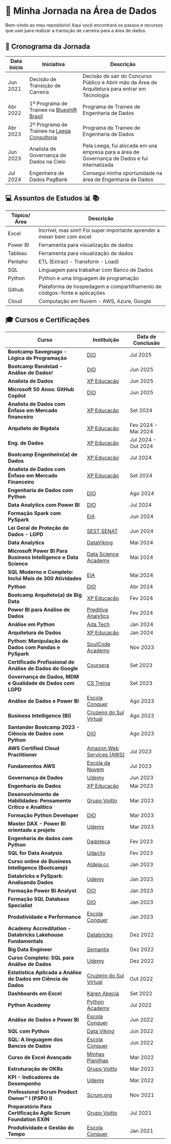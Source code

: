 # 🚀 Minha Jornada na Área de Dados

Bem-vindo ao meu repositório! Aqui você encontrará os passos e recursos que usei para realizar a transição de carreira para a área de dados.



## 📅 Cronograma da Jornada

| **Data Início** | **Iniciativa**                          | **Descrição**                                                                                         |
|-------------|-------------------------------------|--------------------------------------------------------------------------------------------------------------|
| Jun 2021    | Decisão de Transição de Carreira    | Decisão de sair do Concurso Público e Abrir mão da Área de Arquitetura para entrar em Técnologia             |
| Abr 2022    | 1º Programa de Trainee na [Blueshift Brasil](https://www.linkedin.com/company/blueshift-brasil/)| Programa de Trainee de Engenharia de Dados       |
| Abr 2023    | 2º Programa de Trainee na [Leega Consultoria](https://www.linkedin.com/company/leegaconsultoria/)| Programa de Trainee de Engenharia de Dados      |
| Jun 2023    | Analista de Governança de Dados na Cielo | Pela Leega, fui alocada em una empresa para a área de Governança de Dados e fui internalizada           |
| Jul 2024    | Engenheira de Dados PagBank | Consegui minha oportunidade na área de Engenharia de Dados                                                                   |

## 💻 Assuntos de Estudos 📊 📚

| **Tópico/Área**            | **Descrição**                                         |
|------------------------|-----------------------------------------------------------|
|Excel    | Incrível, mas sim!! Foi super importante aprender a mexer bem com excel  |
|Power BI | Ferramenta para visualização de dados                                    |
|Tableau  | Ferramenta para visualização de dados                                    |
|Pentaho  | ETL (Extract - Transform - Load)                                          |
|SQL      | Linguagem para trabalhar com Banco de Dados                              |
|Python   | Python é uma linguagem de programação                                    |
|Github   |Plataforma de hospedagem e compartilhamento de códigos-fonte e aplicações |
|Cloud    |Computação em Nuvem - AWS, Azure, Google                                  |

## 🎓 Cursos e Certificações

| **Curso** | **Instituição** | **Data de Conclusão** |
|-----------|-----------------|-----------------------|
| **Bootcamp Savegnago - Lógica de Programação** | [DIO](https://www.dio.me) | Jul 2025 |
| **Bootcamp Randstad - Análise de Dados!** | [DIO](https://www.dio.me) | Jun 2025 |
| **Analista de Dados** | [XP Educação](https://www.xpeducacao.com.br/) | Jun 2025 |
| **Microsoft 50 Anos: GitHub Copilot** | [DIO](https://www.dio.me) | Jun 2025 |
| **Analista de Dados com Ênfase em Mercado financeiro** | [XP Educação](https://www.xpeducacao.com.br/) | Set 2024 |
| **Arquiteto de Bigdata** | [XP Educação](https://www.xpeducacao.com.br/) | Fev 2024 - Mai 2024 |
| **Eng. de Dados** | [XP Educação](https://www.xpeducacao.com.br/) | Jul 2024 - Out 2024 |
| **Bootcamp Engenheiro(a) de Dados** | [XP Educação](https://www.xpeducacao.com.br/) | Jul 2024 |
| **Analista de Dados com Ênfase em Mercado Financeiro** | [XP Educação](https://www.xpeducacao.com.br/) | Set 2024 |
| **Engenharia de Dados com Python** | [DIO](https://www.dio.me) | Ago 2024 |
| **Data Analytics com Power BI** | [DIO](https://www.dio.me) | Jul 2024 |
| **Formação Spark com PySpark** | [EIA](https://www.eia.edu.br) | Jun 2024 |
| **Lei Geral de Proteção de Dados - LGPD** | [SEST SENAT](https://www.sestsenat.org.br) | Jun 2024 |
| **Data Analytics** | [DataViking](https://www.dataviking.com) | Mai 2024 |
| **Microsoft Power BI Para Business Intelligence e Data Science** | [Data Science Academy](https://www.datascienceacademy.com.br) | Mai 2024 |
| **SQL Moderno e Completo: Inclui Mais de 300 Atividades** | [EIA](https://www.eia.edu.br) | Mai 2024 |
| **Python** | [DIO](https://www.dio.me) | Abr 2024 |
| **Bootcamp Arquiteto(a) de Big Data** | [XP Educação](https://www.xpeducacao.com.br/) | Fev 2024 |
| **Power BI para Análise de Dados** | [Preditiva Analytics](https://preditiva.com.br) | Fev 2024 |
| **Análise em Python** | [Ada Tech](https://www.ada.tech) | Jan 2024 |
| **Arquitetura de Dados** | [XP Educação](https://www.xpeducacao.com.br/) | Jan 2024 |
| **Python: Manipulação de Dados com Pandas e PySpark** | [SoulCode Academy](https://www.soulcodeacademy.com) | Nov 2023 |
| **Certificado Profissional de Análise de Dados do Google** | [Coursera](https://www.coursera.org) | Set 2023 |
| **Governança de Dados, MDM e Qualidade de Dados com LGPD** | [CS Treina](https://www.cstreina.com.br) | Set 2023 |
| **Análise de Dados e Power BI** | [Escola Conquer](https://www.conquer.com.br) | Ago 2023 |
| **Business Intelligence (BI)** | [Cruzeiro do Sul Virtual](https://www.cruzeirodosulvirtual.com.br) | Ago 2023 |
| **Santander Bootcamp 2023 - Ciência de Dados com Python** | [DIO](https://www.dio.me) | Ago 2023 |
| **AWS Certified Cloud Practitioner** | [Amazon Web Services (AWS)](https://aws.amazon.com) | Jul 2023 |
| **Fundamentos AWS** | [Escola da Nuvem](https://www.escoladanuvem.com) | Jul 2023 |
| **Governança de Dados** | [Udemy](https://www.udemy.com) | Jun 2023 |
| **Engenharia de Dados** | [XP Educação](https://www.xpeducacao.com.br/) | Mai 2023 |
| **Desenvolvimento de Habilidades: Pensamento Crítico e Analítico** | [Grupo Voitto](https://www.grupovoitto.com.br) | Mar 2023 |
| **Formação Python Developer** | [DIO](https://www.dio.me) | Mar 2023 |
| **Master DAX - Power BI orientado a projeto** | [Udemy](https://www.udemy.com) | Mar 2023 |
| **Engenharia de dados com Python** | [Dadoteca](https://www.dadoteca.com) | Fev 2023 |
| **SQL for Data Analysis** | [Udacity](https://www.udacity.com) | Fev 2023 |
| **Curso online de Business Intelligence (Bootcamp)** | [Aldeia.cc](https://www.aldeia.cc) | Jan 2023 |
| **Databricks e PySpark: Analisando Dados** | [Udemy](https://www.udemy.com) | Jan 2023 |
| **Formação Power BI Analyst** | [DIO](https://www.dio.me) | Jan 2023 |
| **Formação SQL Database Specialist** | [DIO](https://www.dio.me) | Jan 2023 |
| **Produtividade e Performance** | [Escola Conquer](https://www.conquer.com.br) | Jan 2023 |
| **Academy Accreditation - Databricks Lakehouse Fundamentals** | [Databricks](https://www.databricks.com) | Dez 2022 |
| **Big Data Engineer** | [Semantix](https://www.semantix.com.br) | Dez 2022 |
| **Curso Completo: SQL para Análise de Dados** | [Udemy](https://www.udemy.com) | Dez 2022 |
| **Estatística Aplicada a Análise de Dados em Ciência de Dados** | [Cruzeiro do Sul Virtual](https://www.cruzeirodosulvirtual.com.br) | Out 2022 |
| **Dashboards em Excel** | [Karen Abecia](https://www.karenabecia.com.br) | Set 2022 |
| **Python Academy** | [Python Academy](https://www.pythonacademy.com.br) | Jul 2022 |
| **Análise de Dados e Power BI** | [Escola Conquer](https://www.conquer.com.br) | Jun 2022 |
| **SQL com Python** | [Data Viking](https://www.dataviking.com) | Jun 2022 |
| **SQL: A linguagem dos Bancos de Dados** | [Escola Conquer](https://www.conquer.com.br) | Jun 2022 |
| **Curso de Excel Avançado** | [Minhas Planilhas](https://www.minhasplanilhas.com) | Mar 2022 |
| **Estruturação de OKRs** | [Grupo Voitto](https://www.grupovoitto.com.br) | Mar 2022 |
| **KPI - Indicadores de Desempenho** | [Udemy](https://www.udemy.com) | Mar 2022 |
| **Professional Scrum Product Owner™ I (PSPO I)** | [Scrum.org](https://www.scrum.org) | Nov 2021 |
| **Preparatório Para Certificação Agile Scrum Foundation EXIN** | [Grupo Voitto](https://www.grupovoitto.com.br) | Jul 2021 |
| **Produtividade e Gestão do Tempo** | [Escola Conquer](https://www.conquer.com.br) | Jan 2021 |


